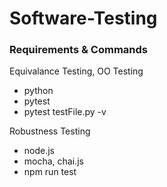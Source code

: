 # Software-Testing

### Requirements & Commands

Equivalance Testing, OO Testing 
- python
- pytest 
- pytest testFile.py -v

Robustness Testing
- node.js
- mocha, chai.js
- npm run test
